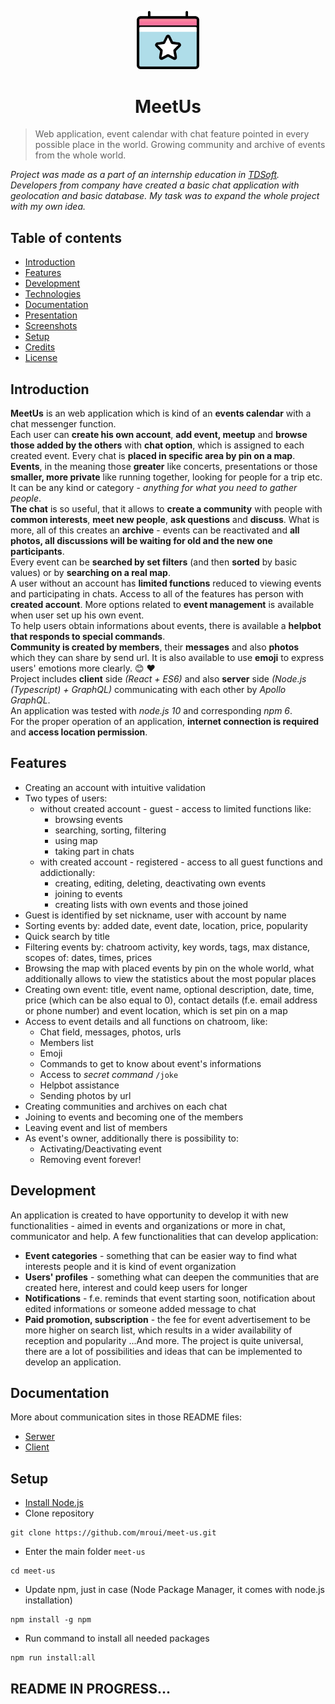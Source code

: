 <p align="center">
  <img src="./client-simple/src/assets/images/only-logo.png" width="100px" alt="MeetUs logo"/>
</p>
<h1 align="center">
	MeetUs
</h1>

> Web application, event calendar with chat feature pointed in every possible place in the world. Growing community and archive of events from the whole world.

*Project was made as a part of an internship education in [TDSoft](https://tdsoft.pl). Developers from company have created a basic chat application with geolocation and basic database. My task was to expand the whole project with my own idea.*

## Table of contents
* [Introduction](#introduction)
* [Features](#features)
* [Development](#development)
* [Technologies](#technologies)
* [Documentation](#documentation)
* [Presentation](#presentation)
* [Screenshots](#screenshots)
* [Setup](#setup)
* [Credits](#credits)
* [License](#license)

## Introduction
**MeetUs** is an web application which is kind of an **events calendar** with a chat messenger function. 
</br>
Each user can **create his own account**, **add event, meetup** and **browse those added by the others** with **chat option**, which is assigned to each created event. Every chat is **placed in specific area by pin on a map**.
</br>
**Events**, in the meaning those **greater** like concerts, presentations or those **smaller, more private** like running together, looking for people for a trip etc. It can be any kind or category - *anything for what you need to gather people*.
</br>
**The chat** is so useful, that it allows to **create a community** with people with **common interests**, **meet new people**, **ask questions** and **discuss**. What is more, all of this creates an **archive** - events can be reactivated and **all photos, all discussions will be waiting for old and the new one participants**.
</br>
Every event can be **searched by set filters** (and then **sorted** by basic values) or by **searching on a real map**.
</br>
A user without an account has **limited functions** reduced to viewing events and participating in chats. Access to all of the features has person with **created account**. More options related to **event management** is available when user set up his own event.
</br>
To help users obtain informations about events, there is available a **helpbot that responds to special commands**.
</br>
**Community is created by members**, their **messages** and also **photos** which they can share by send url. It is also available to use **emoji** to express users' emotions more clearly. :blush: :heart:
</br>
Project includes **client** side *(React + ES6)* and also **server** side *(Node.js (Typescript) + GraphQL)* communicating with each other by *Apollo GraphQL*.
</br>
An application was tested with *node.js 10* and corresponding *npm 6*.
</br>
For the proper operation of an application, **internet connection is required** and **access location permission**.
</br>

## Features
* Creating an account with intuitive validation
* Two types of users:
  * without created account - guest - access to limited functions like:
    * browsing events
    * searching, sorting, filtering
    * using map
    * taking part in chats
  * with created account - registered - access to all guest functions and addictionally:
    * creating, editing, deleting, deactivating own events
    * joining to events
    * creating lists with own events and those joined
* Guest is identified by set nickname, user with account by name
* Sorting events by: added date, event date, location, price, popularity
* Quick search by title
* Filtering events by: chatroom activity, key words, tags, max distance, scopes of: dates, times, prices
* Browsing the map with placed events by pin on the whole world, what additionally allows to view the statistics about the most popular places
* Creating own event: title, event name, optional description, date, time, price (which can be also equal to 0), contact details (f.e. email address or phone number) and event location, which is set pin on a map
* Access to event details and all functions on chatroom, like:
  * Chat field, messages, photos, urls
  * Members list
  * Emoji
  * Commands to get to know about event's informations
  * Access to *secret command* `/joke` 
  * Helpbot assistance
  * Sending photos by url
* Creating communities and archives on each chat
* Joining to events and becoming one of the members
* Leaving event and list of members
* As event's owner, additionally there is possibility to:
  * Activating/Deactivating event
  * Removing event forever!

## Development
An application is created to have opportunity to develop it with new functionalities - aimed in events and organizations or more in chat, communicator and help.
A few functionalities that can develop application:
* **Event categories** - something that can be easier way to find what interests people and it is kind of event organization
* **Users' profiles** - something what can deepen the communities that are created here, interest and could keep users for longer
* **Notifications** - f.e. reminds that event starting soon, notification about edited informations or someone added message to chat
* **Paid promotion, subscription** - the fee for event advertisement to be more higher on search list, which results in a wider availability of reception and popularity
...And more. The project is quite universal, there are a lot of possibilities and ideas that can be implemented to develop an application.

## Documentation
More about communication sites in those README files:
- [Serwer](/server/README.md)
- [Client](/client-simple/README.md)

## Setup
* [Install Node.js](https://nodejs.org/en/download/)
* Clone repository
```
git clone https://github.com/mroui/meet-us.git
```
* Enter the main folder `meet-us`
```
cd meet-us
```
* Update npm, just in case (Node Package Manager, it comes with node.js installation)
```
npm install -g npm
```
* Run command to install all needed packages
```
npm run install:all
```


## README IN PROGRESS...